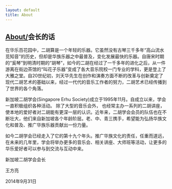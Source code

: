 ```yaml
---
layout: default
title: About
---
```

## [About/](./index.html)会长的话

在华乐百花园中，二胡算是一个年轻的乐器。它虽然没有古琴三千多年“高山流水觅知音”的历史，但却是华族乐器之中最普及，变化发展最快的乐器。自唐宋时期的“奚琴”到明清时期的“胡琴”，如今的二胡在经过了一千多年的进化之后，从一件游离在街边茶馆的“叫花子乐器”变成了各大音乐院校一门专业的学科，更是登上了大雅之堂。自20世纪初，刘天华先生在创作和演奏方面不断的改革与创新奠定了现代二胡艺术的基础以来，经过一代代的音乐工作者的努力，二胡艺术已经传播到了世界的各个角落。

新加坡二胡学会(Singapore Erhu Society)成立于1995年11月。自成立以来，学会一直积极组织各种活动。 除了大型的音乐会外， 也经常主办一系列的二胡讲座，使本地的爱好者对二胡能有更深一层的认识。近年来，二胡学会会员的队伍也在不断壮大，他们来自新加坡各个年龄阶层。老、中、青三携手，希望能为弘扬华族文化和普及、推广华族乐器贡献出一份力量。

如今二胡学会已经走入了它的第十九个年头。推广华族文化的责任，任重而道远，在未来的几年里，学会将举办更多的音乐会、相关讲座、大师班等活动，让更多的华乐爱好者可以参与到交流与互动中来。

新加坡二胡学会会长

王方亮

2014年9月31日